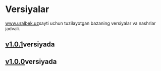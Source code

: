 # Versiyalar
<a href="https://uralbek.netlify.app/">www.uralbek.uz</a>sayti uchun tuzilayotgan bazaning versiyalar va nashrlar jadvali.
<h2><a href="https://v1-0-0.netlify.app/">v1.0.1</a>versiyada</h2>
<h2><a href="https://v1-0-0.netlify.app/">v1.0.0</a>versiyada</h2>